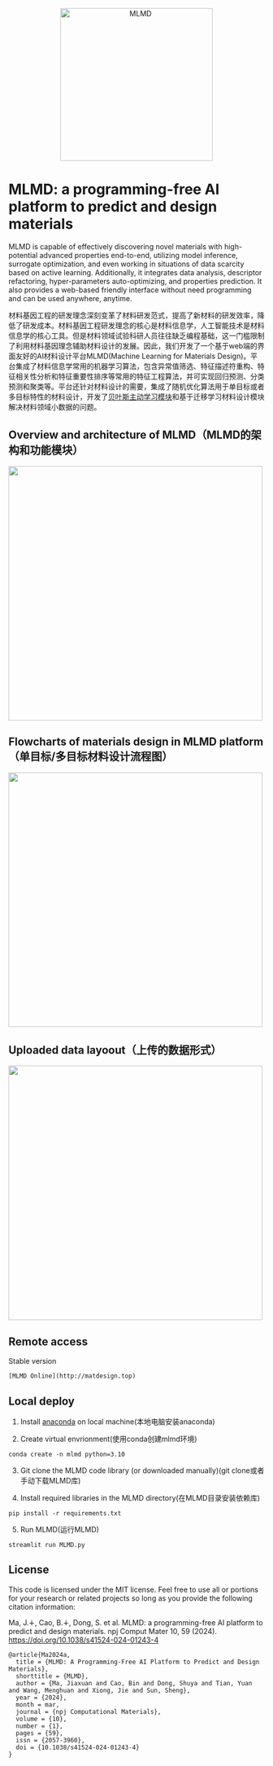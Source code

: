 <p align="center">
  <img src="https://user-images.githubusercontent.com/61132191/231174459-96d33cdf-9f6f-4296-ba9f-31d11056ef12.jpg?raw=true" width="300px"  alt="MLMD"/>
</div>
</p>

# MLMD: a programming-free AI platform to predict and design materials

MLMD is capable of effectively discovering novel materials with high-potential advanced properties end-to-end, utilizing model inference, surrogate optimization, 
and even working in situations of data scarcity based on active learning. Additionally, it integrates data analysis, descriptor refactoring, hyper-parameters auto-optimizing, and
properties prediction. It also provides a web-based friendly interface without need programming and can be used anywhere, anytime.

材料基因工程的研发理念深刻变革了材料研发范式，提高了新材料的研发效率，降低了研发成本。材料基因工程研发理念的核心是材料信息学，人工智能技术是材料信息学的核心工具。但是材料领域试验科研人员往往缺乏编程基础，这一门槛限制了利用材料基因理念辅助材料设计的发展。因此，我们开发了一个基于web端的界面友好的AI材料设计平台MLMD(Machine Learning for Materials Design)。平台集成了材料信息学常用的机器学习算法，包含异常值筛选、特征描述符重构、特征相关性分析和特征重要性排序等常用的特征工程算法，并可实现回归预测、分类预测和聚类等。平台还针对材料设计的需要，集成了随机优化算法用于单目标或者多目标特性的材料设计，开发了[贝叶斯主动学习模块](https://colab.research.google.com/drive/1OSc-phxm7QLOm8ceGJiIMGGz9riuwP6Q?usp=sharing)和基于迁移学习材料设计模块解决材料领域小数据的问题。

## Overview and architecture of MLMD（MLMD的架构和功能模块）

<img src="https://github.com/Jiaxuan-Ma/MLMD/assets/61132191/ec6835e7-7dcb-4c82-b4e2-c37c8ff9251f" width="500px">

## Flowcharts of materials design in MLMD platform（单目标/多目标材料设计流程图）

<img src="https://github.com/Jiaxuan-Ma/MLMD/assets/61132191/a5785637-fec5-4d20-9b58-3c9437f2aadb" width="500px">

## Uploaded data layoout（上传的数据形式）

<img src="https://github.com/Jiaxuan-Ma/MLMD/assets/61132191/fa138ee2-b1a6-494d-a5de-741d1a54af14" width="500px">


## Remote access

Stable version
```
[MLMD Online](http://matdesign.top)
```
## Local deploy

1. Install [anaconda](https://www.anaconda.com/) on local machine(本地电脑安装anaconda)
  
2. Create virtual envrionment(使用conda创建mlmd环境)
```
conda create -n mlmd python=3.10
```
3. Git clone the MLMD code library (or downloaded manually)(git clone或者手动下载MLMD库)

4. Install required libraries in the MLMD directory(在MLMD目录安装依赖库)
```
pip install -r requirements.txt
```
5. Run MLMD(运行MLMD)
```
streamlit run MLMD.py
```

## License
This code is licensed under the MIT license. Feel free to use all or portions for your research or related projects so long as you provide the following citation information:

Ma, J.∔, Cao, B.∔, Dong, S. et al. MLMD: a programming-free AI platform to predict and design materials. npj Comput Mater 10, 59 (2024). https://doi.org/10.1038/s41524-024-01243-4
```
@article{Ma2024a,
  title = {MLMD: A Programming-Free AI Platform to Predict and Design Materials},
  shorttitle = {MLMD},
  author = {Ma, Jiaxuan and Cao, Bin and Dong, Shuya and Tian, Yuan and Wang, Menghuan and Xiong, Jie and Sun, Sheng},
  year = {2024},
  month = mar,
  journal = {npj Computational Materials},
  volume = {10},
  number = {1},
  pages = {59},
  issn = {2057-3960},
  doi = {10.1038/s41524-024-01243-4}
}
```
